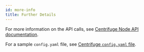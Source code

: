 ```yaml
---
id: more-info
title: Further Details
---
```


For more information on the API calls, see [Centrifuge Node API documentation](https://app.swaggerhub.com/apis-docs/centrifuge.io/cent-node/0.0.1).

For a sample `config.yaml` file, see [Centrifuge `config.yaml` file](https://github.com/centrifuge/go-centrifuge/blob/develop/build/configs/default_config.yaml). 

